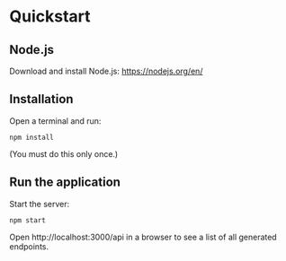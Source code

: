 # Quickstart

## Node.js
Download and install Node.js: https://nodejs.org/en/

## Installation
Open a terminal and run:
```
npm install
```
(You must do this only once.)

## Run the application
Start the server:
```
npm start
```

Open http://localhost:3000/api in a browser to see a list of all generated endpoints.
    